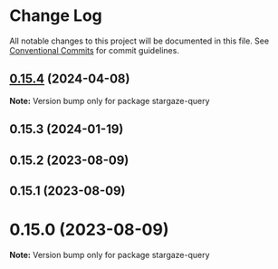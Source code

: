 # Change Log

All notable changes to this project will be documented in this file.
See [Conventional Commits](https://conventionalcommits.org) for commit guidelines.

## [0.15.4](https://github.com/cosmology-tech/stargazejs/compare/stargaze-query@0.15.3...stargaze-query@0.15.4) (2024-04-08)

**Note:** Version bump only for package stargaze-query





## 0.15.3 (2024-01-19)



## 0.15.2 (2023-08-09)



## 0.15.1 (2023-08-09)



# 0.15.0 (2023-08-09)

**Note:** Version bump only for package stargaze-query
